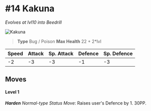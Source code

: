 # #14 Kakuna
*Evolves at lvl10 into Beedrill*

![Kakuna](https://img.pokemondb.net/sprites/home/normal/1x/kakuna.png)

> **Type** Bug / Poison
> **Max Health** 22 + 2\*lvl

| Speed | Attack | Sp. Attack | Defence | Sp. Defence |
| ----- | ------ | ---------- | ------- | ----------- |
| -2 | -3 | -3 | -1 | -3 |

## Moves
#### Level 1

***Harden** Normal-type Status Move*: Raises user's Defence by 1. 30PP.

